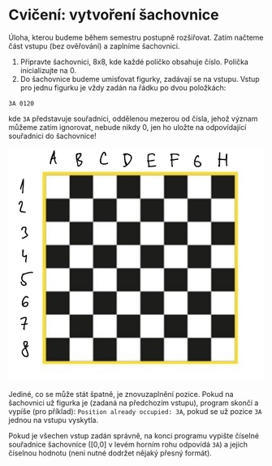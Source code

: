 # Cvičení: vytvoření šachovnice

Úloha, kterou budeme během semestru postupně rozšiřovat.
Zatím načteme část vstupu (bez ověřování) a zaplníme šachovnici.

1. Připravte šachovnici, 8x8, kde každé políčko obsahuje číslo. Políčka inicializujte na 0.
2. Do šachovnice budeme umisťovat figurky, zadávají se na vstupu. Vstup pro jednu figurku je vždy zadán na řádku po dvou položkách:
```
3A 0120
```
kde `3A` představuje souřadnici, oddělenou mezerou od čísla,
jehož význam můžeme zatím ignorovat, nebude nikdy 0, jen ho uložte na odpovídající souřadnici do šachovnice!

![Chessboard](chessboard.png)

Jediné, co se může stát špatně, je znovuzaplnění pozice. Pokud na šachovnici už figurka je (zadaná na předchozím vstupu), program skončí a vypíše (pro příklad):
`Position already occupied: 3A`, pokud se už pozice `3A` jednou na vstupu vyskytla.

Pokud je všechen vstup zadán správně, na konci programu vypište číselné souřadnice šachovnice ([0,0] v levém horním rohu odpovídá `3A`) a jejich číselnou hodnotu (není nutné dodržet nějaký přesný formát).